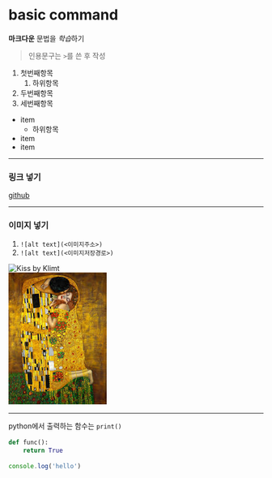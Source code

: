 # basic command

**마크다운** 문법을 *학습*하기

> 인용문구는 `>`를 쓴 후 작성

1. 첫번째항목
    1. 하위항목
2. 두번째항목
3. 세번째항목

- item
    - 하위항목
- item
- item

---

### 링크 넣기
[github](http://github.com)

---

### 이미지 넣기
1. `![alt text](<이미지주소>)`
2. `![alt text](<이미지저장경로>)`

![Kiss by Klimt](https://encrypted-tbn0.gstatic.com/images?q=tbn:ANd9GcRlj3bCd7LFRKL7Pq723ZAVve9f7ovEHgNmpw&usqp=CAU)  
![Kiss by Klimt](./assets/images.jpeg)

---

python에서 출력하는 함수는 `print()`

```python
def func():
    return True
```

```javascript
console.log('hello')
```